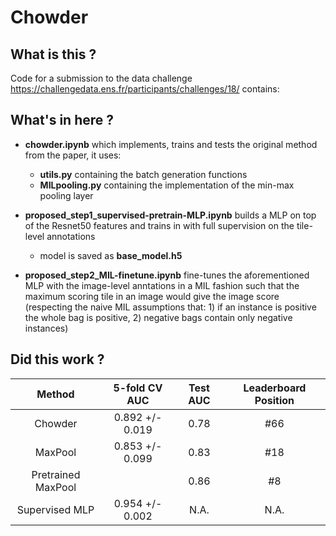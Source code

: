 # Chowder

## What is this ?
Code for a submission to the data challenge https://challengedata.ens.fr/participants/challenges/18/ contains:

## What's in here ?

* **chowder.ipynb** which implements, trains and tests the original method from the paper, it uses:
  * **utils.py** containing the batch generation functions
  *  **MILpooling.py** containing the implementation of the min-max pooling layer

* **proposed_step1_supervised-pretrain-MLP.ipynb** builds a MLP on top of the Resnet50 features and trains in with full supervision on the tile-level annotations
  * model is saved as **base_model.h5**

* **proposed_step2_MIL-finetune.ipynb** fine-tunes the aforementioned MLP with the image-level anntations in a MIL fashion such that the maximum scoring tile in an image would give the image score (respecting the naive MIL assumptions that: 1) if an instance is positive the whole bag is positive, 2) negative bags contain only negative instances)

## Did this work ?

|       Method       	|  5-fold CV AUC  	| Test AUC 	| Leaderboard Position 	|
|:------------------:	|:---------------:	|:--------:	|:--------------------:	|
|       Chowder      	| 0.892 +/- 0.019 	|   0.78   	|          #66         	|
|       MaxPool      	| 0.853 +/- 0.099 	|   0.83   	|          #18         	|
| Pretrained MaxPool 	|                 	|   0.86   	|          #8          	|
|   Supervised MLP   	| 0.954 +/- 0.002 	|   N.A.   	|         N.A.         	|

